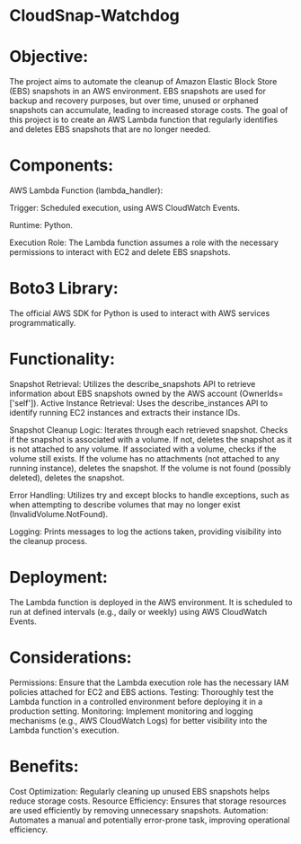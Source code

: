 # CloudSnap-Watchdog

# Objective:
The project aims to automate the cleanup of Amazon Elastic Block Store (EBS) snapshots in an AWS environment. EBS snapshots are used for backup and recovery purposes, but over time, unused or orphaned snapshots can accumulate, leading to increased storage costs. The goal of this project is to create an AWS Lambda function that regularly identifies and deletes EBS snapshots that are no longer needed.

# Components:

AWS Lambda Function (lambda_handler):

Trigger: Scheduled execution, using AWS CloudWatch Events.

Runtime: Python.

Execution Role: The Lambda function assumes a role with the necessary permissions to interact with EC2 and delete EBS snapshots.
# Boto3 Library:

The official AWS SDK for Python is used to interact with AWS services programmatically.
# Functionality:

Snapshot Retrieval: Utilizes the describe_snapshots API to retrieve information about EBS snapshots owned by the AWS account (OwnerIds=['self']).
Active Instance Retrieval: Uses the describe_instances API to identify running EC2 instances and extracts their instance IDs.

Snapshot Cleanup Logic:
Iterates through each retrieved snapshot.
Checks if the snapshot is associated with a volume.
If not, deletes the snapshot as it is not attached to any volume.
If associated with a volume, checks if the volume still exists.
If the volume has no attachments (not attached to any running instance), deletes the snapshot.
If the volume is not found (possibly deleted), deletes the snapshot.

Error Handling: Utilizes try and except blocks to handle exceptions, such as when attempting to describe volumes that may no longer exist (InvalidVolume.NotFound).

Logging: Prints messages to log the actions taken, providing visibility into the cleanup process.
# Deployment:

The Lambda function is deployed in the AWS environment.
It is scheduled to run at defined intervals (e.g., daily or weekly) using AWS CloudWatch Events.
# Considerations:

Permissions: Ensure that the Lambda execution role has the necessary IAM policies attached for EC2 and EBS actions.
Testing: Thoroughly test the Lambda function in a controlled environment before deploying it in a production setting.
Monitoring: Implement monitoring and logging mechanisms (e.g., AWS CloudWatch Logs) for better visibility into the Lambda function's execution.
# Benefits:

Cost Optimization: Regularly cleaning up unused EBS snapshots helps reduce storage costs.
Resource Efficiency: Ensures that storage resources are used efficiently by removing unnecessary snapshots.
Automation: Automates a manual and potentially error-prone task, improving operational efficiency.
